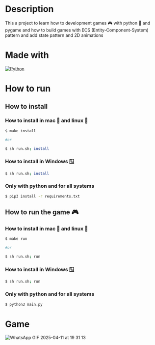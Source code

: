 # Description

This a project to learn how to development games 🎮 with python 🐍 and pygame and how to build games with ECS (Entity-Component-System) pattern and add state pattern and 2D animations

# Made with

[![Python](https://img.shields.io/badge/python-2b5b84?style=for-the-badge&logo=python&logoColor=white&labelColor=000000)]()

# How to run

## How to install

### How to install in mac 🍎 and linux 🐧

```sh
$ make install

#or

$ sh run.sh; install
```

### How to install in Windows 🪟

```sh
$ sh run.sh; install
```

### Only with python and for all systems

```sh
$ pip3 install -r requirements.txt
```

## How to run the game 🎮

### How to install in mac 🍎 and linux 🐧

```sh
$ make run

#or

$ sh run.sh; run
```

### How to install in Windows 🪟

```sh
$ sh run.sh; run
```

### Only with python and for all systems

```sh
$ python3 main.py
```



# Game

![WhatsApp GIF 2025-04-11 at 19 31 13](https://github.com/user-attachments/assets/d91d834f-d6e2-4981-aadf-f778c4b1145f)




